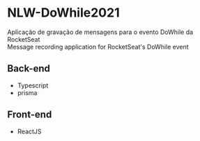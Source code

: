 # NLW-DoWhile2021
Aplicação de gravação de mensagens para o evento DoWhile da RocketSeat <br />
Message recording application for RocketSeat's DoWhile event

## Back-end

 - Typescript
 - prisma

## Front-end

 - ReactJS

